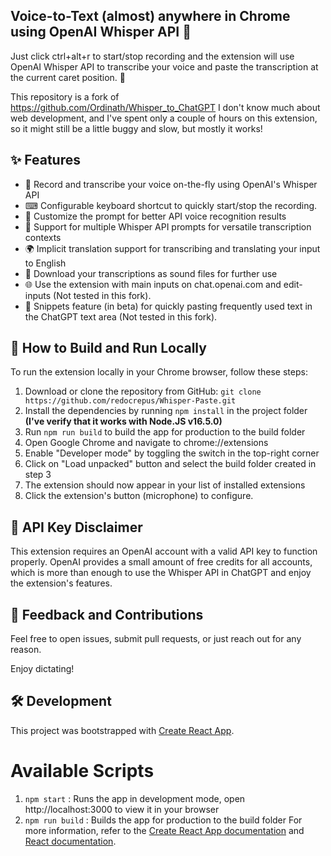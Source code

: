 ## Voice-to-Text (almost) anywhere in Chrome using OpenAI Whisper API 🚀

Just click ctrl+alt+r to start/stop recording and the extension will use OpenAI Whisper API to transcribe your voice and paste the transcription at the current caret position. 🎉

This repository is a fork of https://github.com/Ordinath/Whisper_to_ChatGPT
I don't know much about web development, and I've spent only a couple of hours on this extension, so it might still be a little buggy and slow, but mostly it works!

## ✨ Features

- 🎤 Record and transcribe your voice on-the-fly using OpenAI's Whisper API
- ⌨ Configurable keyboard shortcut to quickly start/stop the recording.
- 🔧 Customize the prompt for better API voice recognition results
- 💬 Support for multiple Whisper API prompts for versatile transcription contexts
- 🌍 Implicit translation support for transcribing and translating your input to English
- 💾 Download your transcriptions as sound files for further use
- 🌐 Use the extension with main inputs on chat.openai.com and edit-inputs (Not tested in this fork).
- 📌 Snippets feature (in beta) for quickly pasting frequently used text in the ChatGPT text area (Not tested in this fork).

## 🔧 How to Build and Run Locally

To run the extension locally in your Chrome browser, follow these steps:

1. Download or clone the repository from GitHub: `git clone https://github.com/redocrepus/Whisper-Paste.git`
2. Install the dependencies by running `npm install` in the project folder **(I've verify that it works with Node.JS v16.5.0)**
3. Run `npm run build` to build the app for production to the build folder
4. Open Google Chrome and navigate to chrome://extensions
5. Enable "Developer mode" by toggling the switch in the top-right corner
6. Click on "Load unpacked" button and select the build folder created in step 3
7. The extension should now appear in your list of installed extensions
8. Click the extension's button (microphone) to configure.

## 🔑 API Key Disclaimer

This extension requires an OpenAI account with a valid API key to function properly. OpenAI provides a small amount of free credits for all accounts, which is more than enough to use the Whisper API in ChatGPT and enjoy the extension's features.

## 📣 Feedback and Contributions

Feel free to open issues, submit pull requests, or just reach out for any reason.

Enjoy dictating!

## 🛠️ Development
This project was bootstrapped with [Create React App](https://github.com/facebook/create-react-app).

# Available Scripts
1. `npm start` : Runs the app in development mode, open http://localhost:3000 to view it in your browser
2. `npm run build` : Builds the app for production to the build folder
For more information, refer to the [Create React App documentation](https://create-react-app.dev/docs/getting-started/) and [React documentation](https://facebook.github.io/create-react-app/docs/getting-started).
